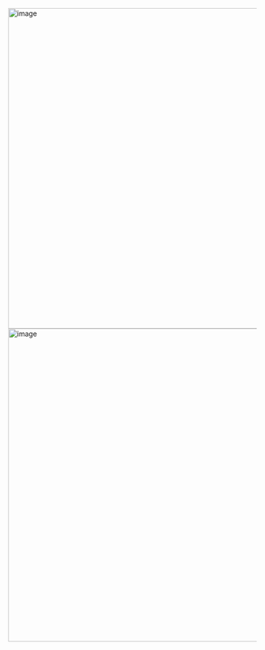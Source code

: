 <img width="650" alt="image" src="https://user-images.githubusercontent.com/89638496/200446534-fcab1831-2a16-45c8-89cf-a960d053b5b2.png">
<img width="635" alt="image" src="https://user-images.githubusercontent.com/89638496/200446568-7c28eff4-0aff-4904-ad90-a2c74936d0e8.png">
